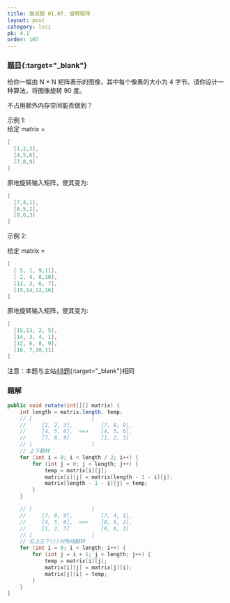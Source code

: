```yaml
---
title: 面试题 01.07. 旋转矩阵
layout: post
category: lcci
pk: 4.1
order: 107
---
```


### [题目](https://leetcode-cn.com/rotate-matrix-lcci/){:target="_blank"}

给你一幅由 N × N 矩阵表示的图像，其中每个像素的大小为 4 字节。请你设计一种算法，将图像旋转 90 度。

不占用额外内存空间能否做到？

示例 1:  
给定 matrix =

```java
[
  [1,2,3],
  [4,5,6],
  [7,8,9]
]
```

原地旋转输入矩阵，使其变为:
```java
[
  [7,4,1],
  [8,5,2],
  [9,6,3]
]
```

示例 2:

给定 matrix =

```java
[
  [ 5, 1, 9,11],
  [ 2, 4, 8,10],
  [13, 3, 6, 7],
  [15,14,12,16]
]
```

原地旋转输入矩阵，使其变为:

```java
[
  [15,13, 2, 5],
  [14, 3, 4, 1],
  [12, 6, 8, 9],
  [16, 7,10,11]
]
```

注意：本题与主站[48题](https://leetcode-cn.com/problems/rotate-image/){:target="_blank"}相同

### 题解

```java
public void rotate(int[][] matrix) {
    int length = matrix.length, temp;
    // [                   [
    //     [1, 2, 3],         [7, 8, 9],
    //     [4, 5, 6],  ==>    [4, 5, 6],
    //     [7, 8, 9]          [1, 2, 3]
    // ]                   ]
    // 上下翻转
    for (int i = 0; i < length / 2; i++) {
        for (int j = 0; j < length; j++) {
            temp = matrix[i][j];
            matrix[i][j] = matrix[length - 1 - i][j];
            matrix[length - 1 - i][j] = temp;
        }
    }

    // [                   [
    //     [7, 8, 9],         [7, 4, 1],
    //     [4, 5, 6],  ==>    [8, 5, 2],
    //     [1, 2, 3]          [9, 6, 3]
    // ]                   ]
    // 右上左下(/)对角线翻转
    for (int i = 0; i < length; i++) {
        for (int j = i + 1; j < length; j++) {
            temp = matrix[i][j];
            matrix[i][j] = matrix[j][i];
            matrix[j][i] = temp;
        }
    }
}
```